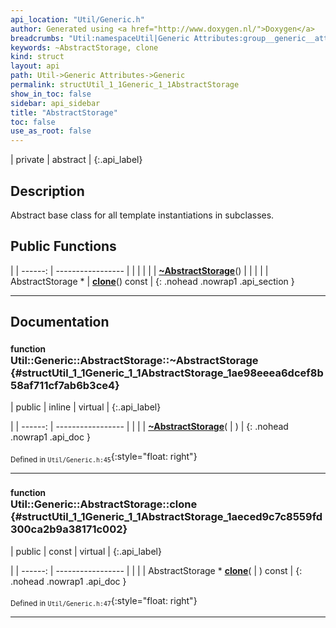 ```yaml
---
api_location: "Util/Generic.h"
author: Generated using <a href="http://www.doxygen.nl/">Doxygen</a>
breadcrumbs: "Util:namespaceUtil|Generic Attributes:group__generic__attr|Generic:classUtil_1_1Generic"
keywords: ~AbstractStorage, clone
kind: struct
layout: api
path: Util->Generic Attributes->Generic
permalink: structUtil_1_1Generic_1_1AbstractStorage
show_in_toc: false
sidebar: api_sidebar
title: "AbstractStorage"
toc: false
use_as_root: false
---
```


| private | abstract |
{:.api_label}

## Description

Abstract base class for all template instantiations in subclasses.



## Public Functions

|
| ------: | ----------------- |
|  | |
|  | **[~AbstractStorage](#structUtil_1_1Generic_1_1AbstractStorage_1ae98eeea6dcef8b58af711cf7ab6b3ce4)**() |
|  | |
| AbstractStorage * | **[clone](#structUtil_1_1Generic_1_1AbstractStorage_1aeced9c7c8559fd300ca2b9a38171c002)**() const |
{: .nohead .nowrap1 .api_section }


-------------------------------------------------------------------

## Documentation

### <small>function</small><br/> Util::Generic::AbstractStorage::~AbstractStorage {#structUtil_1_1Generic_1_1AbstractStorage_1ae98eeea6dcef8b58af711cf7ab6b3ce4}

| public | inline | virtual |
{:.api_label}

|
| ------: | ----------------- |
|  |
|  **[~AbstractStorage](#structUtil_1_1Generic_1_1AbstractStorage_1ae98eeea6dcef8b58af711cf7ab6b3ce4)**( |  ) |
{: .nohead .nowrap1 .api_doc }





<sub>Defined in `Util/Generic.h:45`</sub>{:style="float: right"}

-------------------------------------------------------------------

### <small>function</small><br/> Util::Generic::AbstractStorage::clone {#structUtil_1_1Generic_1_1AbstractStorage_1aeced9c7c8559fd300ca2b9a38171c002}

| public | const | virtual |
{:.api_label}

|
| ------: | ----------------- |
|  |
| AbstractStorage * **[clone](#structUtil_1_1Generic_1_1AbstractStorage_1aeced9c7c8559fd300ca2b9a38171c002)**( |  ) const |
{: .nohead .nowrap1 .api_doc }





<sub>Defined in `Util/Generic.h:47`</sub>{:style="float: right"}

-------------------------------------------------------------------

